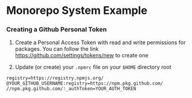 # Monorepo System Example

### Creating a Github Personal Token

1. Create a Personal Access Token with read and write permissions for packages.
   You can follow the link https://github.com/settings/tokens/new to create one

1. Update (or create) your `.npmrc` file on your `$HOME` directory root

```
registry=https://registry.npmjs.org/
@YOUR_GITHUB_USERNAME:registry=https://npm.pkg.github.com/
//npm.pkg.github.com/:_authToken=YOUR_AUTH_TOKEN
```
